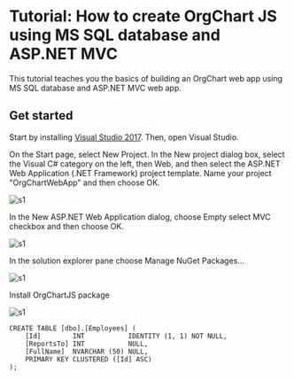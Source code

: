 # Tutorial: How to create OrgChart JS using MS SQL database and ASP.NET MVC

This tutorial teaches you the basics of building an OrgChart web app using MS SQL database and ASP.NET MVC web app.

## Get started
Start by installing [Visual Studio 2017](https://visualstudio.microsoft.com/downloads/?utm_medium=microsoft&utm_source=docs.microsoft.com&utm_campaign=button+cta&utm_content=download+vs2017). Then, open Visual Studio.

On the Start page, select New Project. In the New project dialog box, select the Visual C# category on the left, then Web, and then select the ASP.NET Web Application (.NET Framework) project template. Name your project "OrgChartWebApp" and then choose OK.

![s1](https://balkangraph.com/js/img/s1.png)

In the New ASP.NET Web Application dialog, choose Empty select MVC checkbox and then choose OK.

![s1](https://balkangraph.com/js/img/s2.png)

In the solution explorer pane choose Manage NuGet Packages...

![s1](https://balkangraph.com/js/img/s3.png)

Install OrgChartJS package

![s1](https://balkangraph.com/js/img/s4.png)

```
CREATE TABLE [dbo].[Employees] (
    [Id]        INT           IDENTITY (1, 1) NOT NULL,
    [ReportsTo] INT           NULL,
    [FullName]  NVARCHAR (50) NULL,
    PRIMARY KEY CLUSTERED ([Id] ASC)
);
```
